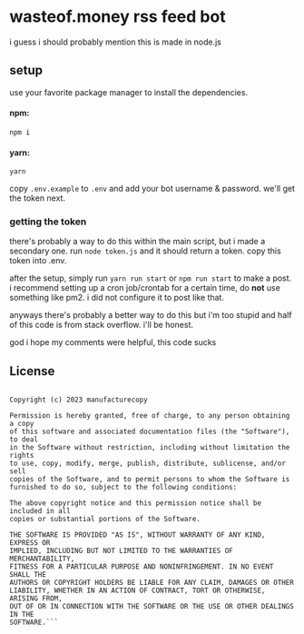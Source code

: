 # wasteof.money rss feed bot
i guess i should probably mention this is made in node.js
## setup

use your favorite package manager to install the dependencies.
#### npm:
`npm i`
#### yarn:
`yarn`

copy `.env.example` to `.env` and add your bot username & password. we'll get the token next.

### getting the token
there's probably a way to do this within the main script, but i made a secondary one. run `node token.js` and it should return a token. copy this token into .env.

after the setup, simply run `yarn run start` or `npm run start` to make a post. i recommend setting up a cron job/crontab for a certain time, do **not** use something like pm2. i did not configure it to post like that.

anyways there's probably a better way to do this but i'm too stupid and half of this code is from stack overflow. i'll be honest.

god i hope my comments were helpful, this code sucks

## License
```MIT License

Copyright (c) 2023 manufacturecopy

Permission is hereby granted, free of charge, to any person obtaining a copy
of this software and associated documentation files (the "Software"), to deal
in the Software without restriction, including without limitation the rights
to use, copy, modify, merge, publish, distribute, sublicense, and/or sell
copies of the Software, and to permit persons to whom the Software is
furnished to do so, subject to the following conditions:

The above copyright notice and this permission notice shall be included in all
copies or substantial portions of the Software.

THE SOFTWARE IS PROVIDED "AS IS", WITHOUT WARRANTY OF ANY KIND, EXPRESS OR
IMPLIED, INCLUDING BUT NOT LIMITED TO THE WARRANTIES OF MERCHANTABILITY,
FITNESS FOR A PARTICULAR PURPOSE AND NONINFRINGEMENT. IN NO EVENT SHALL THE
AUTHORS OR COPYRIGHT HOLDERS BE LIABLE FOR ANY CLAIM, DAMAGES OR OTHER
LIABILITY, WHETHER IN AN ACTION OF CONTRACT, TORT OR OTHERWISE, ARISING FROM,
OUT OF OR IN CONNECTION WITH THE SOFTWARE OR THE USE OR OTHER DEALINGS IN THE
SOFTWARE.```
